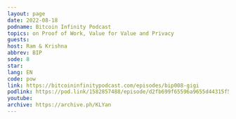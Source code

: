 ```yaml
---
layout: page
date: 2022-08-18
podname: Bitcoin Infinity Podcast
topics: on Proof of Work, Value for Value and Privacy
guests: 
host: Ram & Krishna
abbrev: BIP
sode: 8
star: 
lang: EN
code: pow
link: https://bitcoininfinitypodcast.com/episodes/bip008-gigi
podlink: https://pod.link/1582857488/episode/d2fb699f65596a9655d44315f5ec7ca3
youtube: 
archive: https://archive.ph/KLYan
---
```

